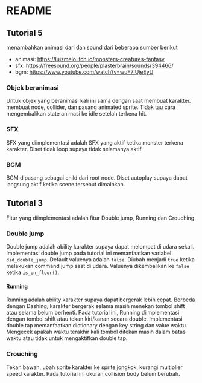 # README

## Tutorial 5

menambahkan animasi dari dan sound dari beberapa sumber berikut

-   animasi: https://luizmelo.itch.io/monsters-creatures-fantasy
-   sfx: https://freesound.org/people/plasterbrain/sounds/394466/
-   bgm: https://www.youtube.com/watch?v=wuF7IUjeEyU

### Objek beranimasi

Untuk objek yang beranimasi kali ini sama dengan saat membuat karakter. membuat node, collider, dan pasang animated sprite. Tidak tau cara mengembalikan state animasi ke idle setelah terkena hit.

### SFX

SFX yang diimplementasi adalah SFX yang aktif ketika monster terkena karakter. Diset tidak loop supaya tidak selamanya aktif

### BGM

BGM dipasang sebagai child dari root node. Diset autoplay supaya dapat langsung aktif ketika scene tersebut dimainkan.

## Tutorial 3

Fitur yang diimplementasi adalah fitur Double jump, Running dan Crouching.

### Double jump

Double jump adalah ability karakter supaya dapat melompat di udara sekali. Implementasi double jump pada tutorial ini memanfaatkan variabel `did_double_jump`. Default valuenya adalah `false`. Diubah menjadi `true` ketika melakukan command jump saat di udara. Valuenya dikembalikan ke `false` ketika `is_on_floor()`.

#### Running

Running adalah ability karakter supaya dapat bergerak lebih cepat. Berbeda dengan Dashing, karakter bergerak selama masih menekan tombol shift atau selama belum berhenti. Pada tutorial ini, Running diimplementasi dengan tombol shift atau tekan kiri/kanan secara double. Implementasi double tap memanfaatkan dictionary dengan key string dan value waktu. Mengecek apakah waktu terakhir kali tombol ditekan masih dalam batas waktu atau tidak untuk mengaktifkan double tap.

### Crouching

Tekan bawah, ubah sprite karakter ke sprite jongkok, kurangi multiplier speed karakter. Pada tutorial ini ukuran collision body belum berubah.
